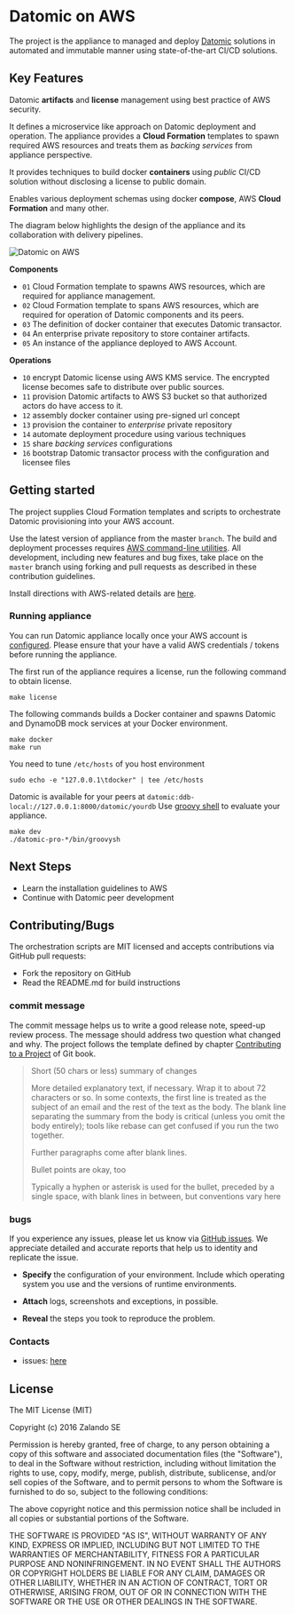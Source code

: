 # Datomic on AWS

The project is the appliance to managed and deploy [Datomic](http://www.datomic.com) solutions in automated and immutable manner using state-of-the-art CI/CD solutions. 

## Key Features

Datomic **artifacts** and **license** management using best practice of AWS security.

It defines a microservice like approach on Datomic deployment and operation. The appliance provides a **Cloud Formation** templates to spawn required AWS resources and treats them as *backing services* from appliance perspective. 

It provides techniques to build docker **containers** using *public* CI/CD solution without disclosing a license to public domain.

Enables various deployment schemas using docker **compose**, AWS **Cloud Formation** and many other.

The diagram below highlights the design of the appliance and its collaboration with delivery pipelines.

![Datomic on AWS](https://docs.google.com/drawings/d/1QW3PLuls9GTBMJlz5ov0NcGvRsJNVDX1D8N1Aw2-N0Y/pub?w=897&h=572)

**Components**

* `01` Cloud Formation template to spawns AWS resources, which are required for appliance management.
* `02` Cloud Formation template to spans AWS resources, which are required for operation of Datomic components and its peers.    
* `03` The definition of docker container that executes Datomic transactor.
* `04` An enterprise private repository to store container artifacts.
* `05` An instance of the appliance deployed to AWS Account.

**Operations**

* `10` encrypt Datomic license using AWS KMS service. The encrypted license becomes safe to distribute over public sources.
* `11` provision Datomic artifacts to AWS S3 bucket so that authorized actors do have access to it.
* `12` assembly docker container using pre-signed url concept
* `13` provision the container to *enterprise* private repository
* `14` automate deployment procedure using various techniques
* `15` share *backing services* configurations  
* `16` bootstrap Datomic transactor process with the configuration and licensee files



## Getting started 

The project supplies Cloud Formation templates and scripts to orchestrate Datomic provisioning into your AWS account. 

Use the latest version of appliance from the master `branch`. The build and deployment processes requires [AWS command-line utilities](https://aws.amazon.com/cli/). All development, including new features and bug fixes, take place on the `master` branch using forking and pull requests as described in these contribution guidelines.

Install directions with AWS-related details are [here](doc/install.md).

### Running appliance

You can run Datomic appliance locally once your AWS account is [configured](doc/install.md). Please ensure that your have a valid AWS credentials / tokens before running the appliance.

The first run of the appliance requires a license, run the following command to obtain license. 
```
make license
``` 

The following commands builds a Docker container and spawns Datomic and DynamoDB mock services at your Docker environment.
```
make docker
make run
```
You need to tune `/etc/hosts` of you host environment
```
sudo echo -e "127.0.0.1\tdocker" | tee /etc/hosts
```

Datomic is available for your peers at  `datomic:ddb-local://127.0.0.1:8000/datomic/yourdb`
Use [groovy shell](http://docs.datomic.com/groovysh.html) to evaluate your appliance. 
```
make dev
./datomic-pro-*/bin/groovysh
```

## Next Steps

* Learn the installation guidelines to AWS 
* Continue with Datomic peer development



## Contributing/Bugs

The orchestration scripts are MIT licensed and accepts contributions via GitHub pull requests:

* Fork the repository on GitHub
* Read the README.md for build instructions

### commit message

The commit message helps us to write a good release note, speed-up review process. The message should address two question what changed and why. The project follows the template defined by chapter [Contributing to a Project](http://git-scm.com/book/ch5-2.html) of Git book.

>
> Short (50 chars or less) summary of changes
>
> More detailed explanatory text, if necessary. Wrap it to about 72 characters or so. In some contexts, the first line is treated as the subject of an email and the rest of the text as the body. The blank line separating the summary from the body is critical (unless you omit the body entirely); tools like rebase can get confused if you run the two together.
> 
> Further paragraphs come after blank lines.
> 
> Bullet points are okay, too
> 
> Typically a hyphen or asterisk is used for the bullet, preceded by a single space, with blank lines in between, but conventions vary here
>

### bugs
If you experience any issues, please let us know via [GitHub issues](https://github.com/zalando-incubator/datomic-aws/issue). We appreciate detailed and accurate reports that help us to identity and replicate the issue.

* **Specify** the configuration of your environment. Include which operating system you use and the versions of runtime environments. 

* **Attach** logs, screenshots and exceptions, in possible.

* **Reveal** the steps you took to reproduce the problem.

### Contacts

* issues: [here](https://github.com/zalando-incubator/datomic-aws/issues) 

## License 

The MIT License (MIT)

Copyright (c) 2016 Zalando SE

Permission is hereby granted, free of charge, to any person obtaining a copy
of this software and associated documentation files (the "Software"), to deal
in the Software without restriction, including without limitation the rights
to use, copy, modify, merge, publish, distribute, sublicense, and/or sell
copies of the Software, and to permit persons to whom the Software is
furnished to do so, subject to the following conditions:

The above copyright notice and this permission notice shall be included in all
copies or substantial portions of the Software.

THE SOFTWARE IS PROVIDED "AS IS", WITHOUT WARRANTY OF ANY KIND, EXPRESS OR
IMPLIED, INCLUDING BUT NOT LIMITED TO THE WARRANTIES OF MERCHANTABILITY,
FITNESS FOR A PARTICULAR PURPOSE AND NONINFRINGEMENT. IN NO EVENT SHALL THE
AUTHORS OR COPYRIGHT HOLDERS BE LIABLE FOR ANY CLAIM, DAMAGES OR OTHER
LIABILITY, WHETHER IN AN ACTION OF CONTRACT, TORT OR OTHERWISE, ARISING FROM,
OUT OF OR IN CONNECTION WITH THE SOFTWARE OR THE USE OR OTHER DEALINGS IN THE
SOFTWARE.
